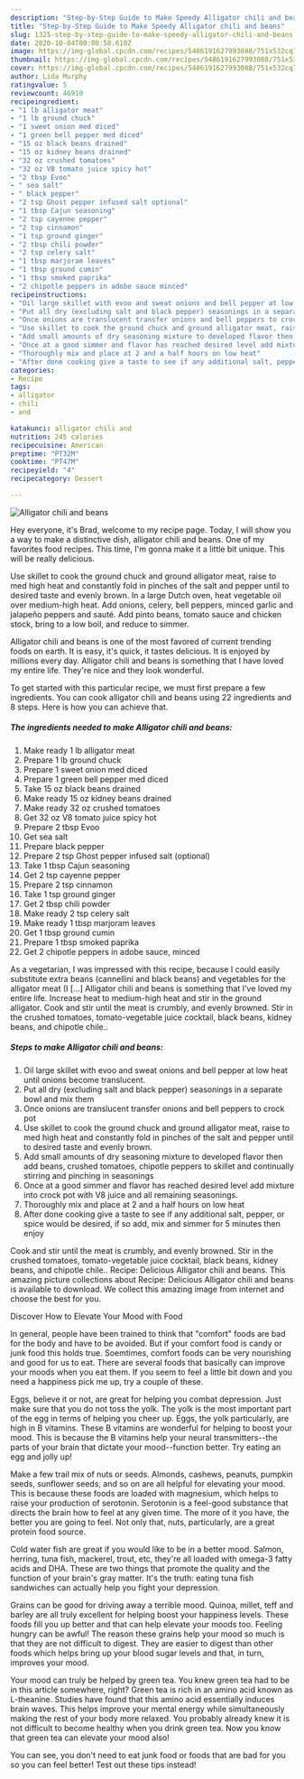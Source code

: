 ```yaml
---
description: "Step-by-Step Guide to Make Speedy Alligator chili and beans"
title: "Step-by-Step Guide to Make Speedy Alligator chili and beans"
slug: 1325-step-by-step-guide-to-make-speedy-alligator-chili-and-beans
date: 2020-10-04T00:00:58.610Z
image: https://img-global.cpcdn.com/recipes/5486191627993088/751x532cq70/alligator-chili-and-beans-recipe-main-photo.jpg
thumbnail: https://img-global.cpcdn.com/recipes/5486191627993088/751x532cq70/alligator-chili-and-beans-recipe-main-photo.jpg
cover: https://img-global.cpcdn.com/recipes/5486191627993088/751x532cq70/alligator-chili-and-beans-recipe-main-photo.jpg
author: Lida Murphy
ratingvalue: 5
reviewcount: 46910
recipeingredient:
- "1 lb alligator meat"
- "1 lb ground chuck"
- "1 sweet onion med diced"
- "1 green bell pepper med diced"
- "15 oz black beans drained"
- "15 oz kidney beans drained"
- "32 oz crushed tomatoes"
- "32 oz V8 tomato juice spicy hot"
- "2 tbsp Evoo"
- " sea salt"
- " black pepper"
- "2 tsp Ghost pepper infused salt optional"
- "1 tbsp Cajun seasoning"
- "2 tsp cayenne pepper"
- "2 tsp cinnamon"
- "1 tsp ground ginger"
- "2 tbsp chili powder"
- "2 tsp celery salt"
- "1 tbsp marjoram leaves"
- "1 tbsp ground cumin"
- "1 tbsp smoked paprika"
- "2 chipotle peppers in adobe sauce minced"
recipeinstructions:
- "Oil large skillet with evoo and sweat onions and bell pepper at low heat until onions become translucent."
- "Put all dry (excluding salt and black pepper) seasonings in a separate bowl and mix them"
- "Once onions are translucent transfer onions and bell peppers to crock pot"
- "Use skillet to cook the ground chuck and ground alligator meat, raise to med high heat and constantly fold in pinches of the salt and pepper until to desired taste and evenly brown."
- "Add small amounts of dry seasoning mixture to developed flavor then add beans, crushed tomatoes, chipotle peppers to skillet and continually stirring and pinching in seasonings"
- "Once at a good simmer and flavor has reached desired level add mixture into crock pot with V8 juice and all remaining seasonings."
- "Thoroughly mix and place at 2 and a half hours on low heat"
- "After done cooking give a taste to see if any additional salt, pepper, or spice would be desired, if so add, mix and simmer for 5 minutes then enjoy"
categories:
- Recipe
tags:
- alligator
- chili
- and

katakunci: alligator chili and 
nutrition: 245 calories
recipecuisine: American
preptime: "PT32M"
cooktime: "PT47M"
recipeyield: "4"
recipecategory: Dessert

---
```



![Alligator chili and beans](https://img-global.cpcdn.com/recipes/5486191627993088/751x532cq70/alligator-chili-and-beans-recipe-main-photo.jpg)

Hey everyone, it's Brad, welcome to my recipe page. Today, I will show you a way to make a distinctive dish, alligator chili and beans. One of my favorites food recipes. This time, I'm gonna make it a little bit unique. This will be really delicious.

Use skillet to cook the ground chuck and ground alligator meat, raise to med high heat and constantly fold in pinches of the salt and pepper until to desired taste and evenly brown. In a large Dutch oven, heat vegetable oil over medium-high heat. Add onions, celery, bell peppers, minced garlic and jalapeño peppers and sauté. Add pinto beans, tomato sauce and chicken stock, bring to a low boil, and reduce to simmer.

Alligator chili and beans is one of the most favored of current trending foods on earth. It is easy, it's quick, it tastes delicious. It is enjoyed by millions every day. Alligator chili and beans is something that I have loved my entire life. They're nice and they look wonderful.


To get started with this particular recipe, we must first prepare a few ingredients. You can cook alligator chili and beans using 22 ingredients and 8 steps. Here is how you can achieve that.

<!--inarticleads1-->

##### The ingredients needed to make Alligator chili and beans:

1. Make ready 1 lb alligator meat
1. Prepare 1 lb ground chuck
1. Prepare 1 sweet onion med diced
1. Prepare 1 green bell pepper med diced
1. Take 15 oz black beans drained
1. Make ready 15 oz kidney beans drained
1. Make ready 32 oz crushed tomatoes
1. Get 32 oz V8 tomato juice spicy hot
1. Prepare 2 tbsp Evoo
1. Get  sea salt
1. Prepare  black pepper
1. Prepare 2 tsp Ghost pepper infused salt (optional)
1. Take 1 tbsp Cajun seasoning
1. Get 2 tsp cayenne pepper
1. Prepare 2 tsp cinnamon
1. Take 1 tsp ground ginger
1. Get 2 tbsp chili powder
1. Make ready 2 tsp celery salt
1. Make ready 1 tbsp marjoram leaves
1. Get 1 tbsp ground cumin
1. Prepare 1 tbsp smoked paprika
1. Get 2 chipotle peppers in adobe sauce, minced


As a vegetarian, I was impressed with this recipe, because I could easily substitute extra beans (cannellini and black beans) and vegetables for the alligator meat (I […] Alligator chili and beans is something that I&#39;ve loved my entire life. Increase heat to medium-high heat and stir in the ground alligator. Cook and stir until the meat is crumbly, and evenly browned. Stir in the crushed tomatoes, tomato-vegetable juice cocktail, black beans, kidney beans, and chipotle chile.. 

<!--inarticleads2-->

##### Steps to make Alligator chili and beans:

1. Oil large skillet with evoo and sweat onions and bell pepper at low heat until onions become translucent.
1. Put all dry (excluding salt and black pepper) seasonings in a separate bowl and mix them
1. Once onions are translucent transfer onions and bell peppers to crock pot
1. Use skillet to cook the ground chuck and ground alligator meat, raise to med high heat and constantly fold in pinches of the salt and pepper until to desired taste and evenly brown.
1. Add small amounts of dry seasoning mixture to developed flavor then add beans, crushed tomatoes, chipotle peppers to skillet and continually stirring and pinching in seasonings
1. Once at a good simmer and flavor has reached desired level add mixture into crock pot with V8 juice and all remaining seasonings.
1. Thoroughly mix and place at 2 and a half hours on low heat
1. After done cooking give a taste to see if any additional salt, pepper, or spice would be desired, if so add, mix and simmer for 5 minutes then enjoy


Cook and stir until the meat is crumbly, and evenly browned. Stir in the crushed tomatoes, tomato-vegetable juice cocktail, black beans, kidney beans, and chipotle chile.. Recipe: Delicious Alligator chili and beans. This amazing picture collections about Recipe: Delicious Alligator chili and beans is available to download. We collect this amazing image from internet and choose the best for you. 

Discover How to Elevate Your Mood with Food


In general, people have been trained to think that "comfort" foods are bad for the body and have to be avoided. But if your comfort food is candy or junk food this holds true. Soemtimes, comfort foods can be very nourishing and good for us to eat. There are several foods that basically can improve your moods when you eat them. If you seem to feel a little bit down and you need a happiness pick me up, try a couple of these.

Eggs, believe it or not, are great for helping you combat depression. Just make sure that you do not toss the yolk. The yolk is the most important part of the egg in terms of helping you cheer up. Eggs, the yolk particularly, are high in B vitamins. These B vitamins are wonderful for helping to boost your mood. This is because the B vitamins help your neural transmitters--the parts of your brain that dictate your mood--function better. Try eating an egg and jolly up!

Make a few trail mix of nuts or seeds. Almonds, cashews, peanuts, pumpkin seeds, sunflower seeds, and so on are all helpful for elevating your mood. This is because these foods are loaded with magnesium, which helps to raise your production of serotonin. Serotonin is a feel-good substance that directs the brain how to feel at any given time. The more of it you have, the better you are going to feel. Not only that, nuts, particularly, are a great protein food source.

Cold water fish are great if you would like to be in a better mood. Salmon, herring, tuna fish, mackerel, trout, etc, they're all loaded with omega-3 fatty acids and DHA. These are two things that promote the quality and the function of your brain's gray matter. It's the truth: eating tuna fish sandwiches can actually help you fight your depression. 

Grains can be good for driving away a terrible mood. Quinoa, millet, teff and barley are all truly excellent for helping boost your happiness levels. These foods fill you up better and that can help elevate your moods too. Feeling hungry can be awful! The reason these grains help your mood so much is that they are not difficult to digest. They are easier to digest than other foods which helps bring up your blood sugar levels and that, in turn, improves your mood.

Your mood can truly be helped by green tea. You knew green tea had to be in this article somewhere, right? Green tea is rich in an amino acid known as L-theanine. Studies have found that this amino acid essentially induces brain waves. This helps improve your mental energy while simultaneously making the rest of your body more relaxed. You probably already knew it is not difficult to become healthy when you drink green tea. Now you know that green tea can elevate your mood also!

You can see, you don't need to eat junk food or foods that are bad for you so you can feel better! Test out  these tips  instead!

